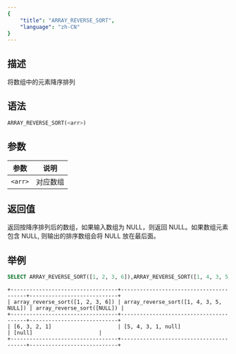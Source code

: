 ```yaml
---
{
    "title": "ARRAY_REVERSE_SORT",
    "language": "zh-CN"
}
---
```


<!-- 
Licensed to the Apache Software Foundation (ASF) under one
or more contributor license agreements.  See the NOTICE file
distributed with this work for additional information
regarding copyright ownership.  The ASF licenses this file
to you under the Apache License, Version 2.0 (the
"License"); you may not use this file except in compliance
with the License.  You may obtain a copy of the License at
  http://www.apache.org/licenses/LICENSE-2.0
Unless required by applicable law or agreed to in writing,
software distributed under the License is distributed on an
"AS IS" BASIS, WITHOUT WARRANTIES OR CONDITIONS OF ANY
KIND, either express or implied.  See the License for the
specific language governing permissions and limitations
under the License.
-->


## 描述

将数组中的元素降序排列

## 语法

```sql
ARRAY_REVERSE_SORT(<arr>)
```

## 参数

| 参数 | 说明 |
|--|--|
| `<arr>` | 对应数组 |

## 返回值

返回按降序排列后的数组，如果输入数组为 NULL，则返回 NULL。如果数组元素包含 NULL, 则输出的排序数组会将 NULL 放在最后面。

## 举例

```sql
SELECT ARRAY_REVERSE_SORT([1, 2, 3, 6]),ARRAY_REVERSE_SORT([1, 4, 3, 5, NULL]),ARRAY_REVERSE_SORT([NULL]);
```

```text
+----------------------------------+----------------------------------------+----------------------------+
| array_reverse_sort([1, 2, 3, 6]) | array_reverse_sort([1, 4, 3, 5, NULL]) | array_reverse_sort([NULL]) |
+----------------------------------+----------------------------------------+----------------------------+
| [6, 3, 2, 1]                     | [5, 4, 3, 1, null]                     | [null]                     |
+----------------------------------+----------------------------------------+----------------------------+
```
